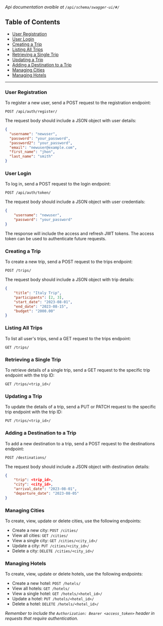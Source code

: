 *Api documentation avaible at ``/api/schema/swagger-ui/#/``*


## Table of Contents
- [User Registration](#user-registration)
- [User Login](#user-login)
- [Creating a Trip](#creating-a-trip)
- [Listing All Trips](#listing-all-trips)
- [Retrieving a Single Trip](#retrieving-a-single-trip)
- [Updating a Trip](#updating-a-trip)
- [Adding a Destination to a Trip](#adding-a-destination-to-a-trip)
- [Managing Cities](#managing-cities)
- [Managing Hotels](#managing-hotels)

---

### User Registration
To register a new user, send a POST request to the registration endpoint:

```
POST /api/auth/register/
```

The request body should include a JSON object with user details:

```json
{
  "username": "newuser",
  "password": "your_password",
  "password2": "your_password",
  "email": "newuser@example.com",
  "first_name": "jhon",
  "last_name": "smith"
}
```

### User Login
To log in, send a POST request to the login endpoint:

```
POST /api/auth/token/
```

The request body should include a JSON object with user credentials:

```json
{
	"username": "newuser",
	"password": "your_password"
}
```

The response will include the access and refresh JWT tokens. The access token can be used to authenticate future requests.


### Creating a Trip
To create a new trip, send a POST request to the trips endpoint:

```
POST /trips/
```

The request body should include a JSON object with trip details:

```json
{
	"title": "Italy Trip",
	"participants": [2, 3],
	"start_date": "2023-08-01",
	"end_date": "2023-08-15",
	"budget": "2000.00"
}
```


### Listing All Trips
To list all user's trips, send a GET request to the trips endpoint:

```
GET /trips/
```


### Retrieving a Single Trip
To retrieve details of a single trip, send a GET request to the specific trip endpoint with the trip ID:

```
GET /trips/<trip_id>/
```


### Updating a Trip
To update the details of a trip, send a PUT or PATCH request to the specific trip endpoint with the trip ID:

```
PUT /trips/<trip_id>/
```


### Adding a Destination to a Trip
To add a new destination to a trip, send a POST request to the destinations endpoint:

```
POST /destinations/
```

The request body should include a JSON object with destination details:

```json
{
	"trip": <trip_id>,
	"city": <city_id>,
	"arrival_date": "2023-08-01",
	"departure_date": "2023-08-05"
}

```

  
### Managing Cities
To create, view, update or delete cities, use the following endpoints:

- Create a new city: `POST /cities/`
- View all cities: `GET /cities/`
- View a single city: `GET /cities/<city_id>/`
- Update a city: `PUT /cities/<city_id>/`
- Delete a city: `DELETE /cities/<city_id>/`


### Managing Hotels
To create, view, update or delete hotels, use the following endpoints:

- Create a new hotel: `POST /hotels/`
- View all hotels: `GET /hotels/`
- View a single hotel: `GET /hotels/<hotel_id>/`
- Update a hotel: `PUT /hotels/<hotel_id>/`
- Delete a hotel: `DELETE /hotels/<hotel_id>/`

  
*Remember to include the `Authorization: Bearer <access_token>` header in requests that require authentication.*